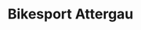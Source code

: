 ---
title: "Bikesport Attergau"
url: /st-georgen-im-attergau/bikesport-attergau-attergaustrasse/
shop: Fahrrad
---